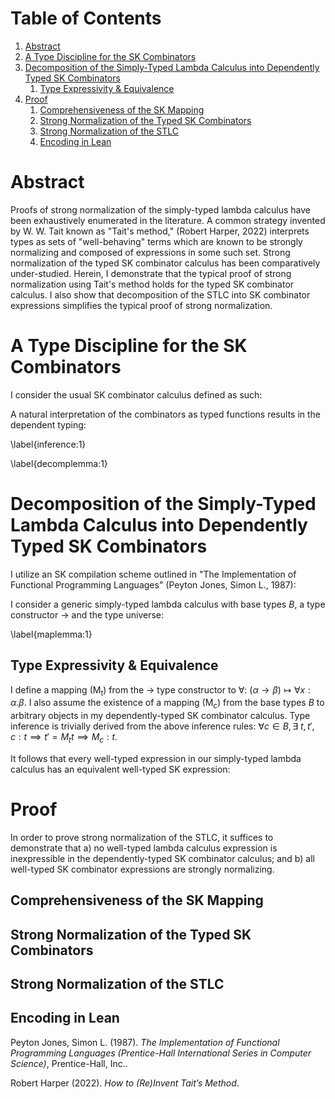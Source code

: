 
# Table of Contents

1.  [Abstract](#org8bc1d86)
2.  [A Type Discipline for the SK Combinators](#org880b691)
3.  [Decomposition of the Simply-Typed Lambda Calculus into Dependently Typed SK Combinators](#orge05bde1)
    1.  [Type Expressivity & Equivalence](#org1c562a6)
4.  [Proof](#org693bffa)
    1.  [Comprehensiveness of the SK Mapping](#org94aaf17)
    2.  [Strong Normalization of the Typed SK Combinators](#org44940b6)
    3.  [Strong Normalization of the STLC](#org0b0ef6b)
    4.  [Encoding in Lean](#org33dd6f7)



<a id="org8bc1d86"></a>

# Abstract

Proofs of strong normalization of the simply-typed lambda calculus have been exhaustively enumerated in the literature. A common strategy invented by W. W. Tait known as "Tait's method," (Robert Harper, 2022) interprets types as sets of "well-behaving" terms which are known to be strongly normalizing and composed of expressions in some such set.
Strong normalization of the typed SK combinator calculus has been comparatively under-studied. Herein, I demonstrate that the typical proof of strong normalization using Tait's method holds for the typed SK combinator calculus. I also show that decomposition of the STLC into SK combinator expressions simplifies the typical proof of strong normalization.


<a id="org880b691"></a>

# A Type Discipline for the SK Combinators

I consider the usual SK combinator calculus defined as such:

A natural interpretation of the combinators as typed functions results in the dependent typing:

\label{inference:1}

\label{decomplemma:1}


<a id="orge05bde1"></a>

# Decomposition of the Simply-Typed Lambda Calculus into Dependently Typed SK Combinators

I utilize an SK compilation scheme outlined in "The Implementation of Functional Programming Languages" (Peyton Jones, Simon L., 1987):

I consider a generic simply-typed lambda calculus with base types $B$, a type constructor &rarr; and the type universe:

\label{maplemma:1}


<a id="org1c562a6"></a>

## Type Expressivity & Equivalence

I define a mapping (M<sub>t</sub>) from the &rarr; type constructor to &forall;: $(\alpha \rightarrow \beta) \mapsto \forall x : \alpha.\beta$. I also assume the existence of a mapping (M<sub>c</sub>) from the base types $B$ to arbitrary objects in my dependently-typed SK combinator calculus. Type inference is trivially derived from the above inference rules: $\forall c \in B, \exists\ t, t', c : t \implies t' = M_{t} t \implies M_{c} : t$.

It follows that every well-typed expression in our simply-typed lambda calculus has an equivalent well-typed SK expression:


<a id="org693bffa"></a>

# Proof

In order to prove strong normalization of the STLC, it suffices to demonstrate that a) no well-typed lambda calculus expression is inexpressible in the dependently-typed SK combinator calculus; and b) all well-typed SK combinator expressions are strongly normalizing.


<a id="org94aaf17"></a>

## Comprehensiveness of the SK Mapping


<a id="org44940b6"></a>

## Strong Normalization of the Typed SK Combinators


<a id="org0b0ef6b"></a>

## Strong Normalization of the STLC


<a id="org33dd6f7"></a>

## Encoding in Lean

Peyton Jones, Simon L. (1987). *The Implementation of Functional Programming Languages (Prentice-Hall International Series in Computer Science)*, Prentice-Hall, Inc..

Robert Harper (2022). *How to (Re)Invent Tait’s Method*.

